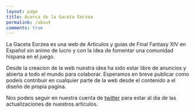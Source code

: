 ```yaml
---
layout: page
title: Acerca de la Gaceta Eorzea
permalink: /about
comments: true
---
```


La Gaceta Eorzea es una web de Articulos y guias de Final Fantasy XIV en Español sin animo de lucro y con la idea de fomentar una comunidad hispana en el juego.

Desde la creacion de la web nuestra idea ha sido estar libre de anuncios y abierta a todo el mundo para colaborar. Esperamos en breve publicar como podeis contribuir en cualquier parte de la web desde el contenido a el diseño de propia pagina.

 Nos podeis seguir en nuestra cuenta de <a href="https://twitter.com/GacetaEorzea"><i class="fab fa-twitter"></i>twitter</a> para estar al dia de las actualizaciones de nuestros articulos.